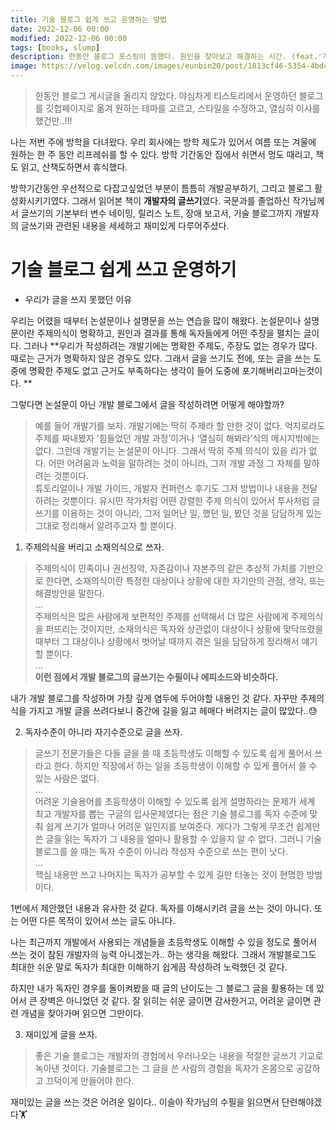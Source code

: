 ```yaml
---
title: 기술 블로그 쉽게 쓰고 운영하는 방법
date: 2022-12-06 00:00
modified: 2022-12-06 00:00
tags: [books, slump]
description: 한동안 블로그 포스팅이 뜸했다. 원인을 찾아보고 해결하는 시간. (feat.⌜개발자의 글쓰기⌟)
image: https://velog.velcdn.com/images/eunbin20/post/1813cf46-5354-4bdc-a12a-029a26265c05/image.jpeg
---
```


> 한동안 블로그 게시글을 올리지 않았다. 야심차게 티스토리에서 운영하던 블로그를 깃헙페이지로 옮겨 원하는 테마를 고르고, 스타일을 수정하고, 열심히 이사를 했건만..!!!

나는 저번 주에 방학을 다녀왔다. 우리 회사에는 방학 제도가 있어서 여름 또는 겨울에 원하는 한 주 동안 리프레쉬를 할 수 있다. 방학 기간동안 집에서 쉬면서 멍도 때리고, 책도 읽고, 산책도하면서 휴식했다.

방학기간동안 우선적으로 다잡고싶었던 부분이 틈틈히 개발공부하기, 그리고 블로그 활성화시키기였다. 그래서 읽어본 책이 **개발자의 글쓰기**였다. 국문과를 졸업하신 작가님께서 글쓰기의 기본부터 변수 네이밍, 릴리스 노트, 장애 보고서, 기술 블로그까지 개발자의 글쓰기와 관련된 내용을 세세하고 재미있게 다루어주셨다.

# 기술 블로그 쉽게 쓰고 운영하기

- 우리가 글을 쓰지 못했던 이유

우리는 어렸을 때부터 논설문이나 설명문을 쓰는 연습을 많이 해왔다. 논설문이나 설명문이란 주제의식이 명확하고, 원인과 결과를 통해 독자들에게 어떤 주장을 펼치는 글이다. 그러나 **우리가 작성하려는 개발기에는 명확한 주제도, 주장도 없는 경우가 많다. 때로는 근거가 명확하지 않은 경우도 있다. 그래서 글을 쓰기도 전에, 또는 글을 쓰는 도중에 명확한 주제도 없고 근거도 부족하다는 생각이 들어 도중에 포기해버리고마는것이다. **

그렇다면 논설문이 아닌 개발 블로그에서 글을 작성하려면 어떻게 해야할까?

> 예를 들어 개발기를 보자. 개발기에는 딱히 주제라 할 만한 것이 없다. 억지로라도 주제를 짜내봤자 ‘힘들었던 개발 과정’이거나 ‘열심히 해봐라’식의 메시지밖에는 없다. 그런데 개발기는 논설문이 아니다. 그래서 딱히 주제 의식이 있을 리가 없다. 어떤 어려움과 노력을 말하려는 것이 아니라, 그저 개발 과정 그 자체를 말하려는 것뿐이다. <br/> 튜토리얼이나 개발 가이드, 개발자 컨퍼런스 후기도 그저 방법이나 내용을 전달하려는 것뿐이다. 유시민 작가처럼 어떤 강렬한 주제 의식이 있어서 투사처럼 글쓰기를 이용하는 것이 아니라, 그저 일어난 일, 했던 일, 봤던 것을 담담하게 있는 그대로 정리해서 알려주고자 할 뿐이다.

1. 주제의식을 버리고 소재의식으로 쓰자.

> 주제의식이 민족이나 권선징악, 자존감이나 자본주의 같은 추상적 가치를 기반으로 한다면, 소재의식이란 특정한 대상이나 상황에 대한 자기만의 관점, 생각, 또는 해결방안을 말한다. <br/>...<br/> 주제의식은 많은 사람에게 보편적인 주제를 선택해서 더 많은 사람에게 주제의식을 퍼뜨리는 것이지만, 소재의식은 독자와 상관없이 대상이나 상황에 맞닥뜨렸을 때부터 그 대상이나 상황에서 벗어날 때까지 겪은 일을 담담하게 정리해서 얘기할 뿐이다.<br/>...<br/> **이런 점에서 개발 블로그의 글쓰기는 수필이나 에피소드와 비슷하다.**

내가 개발 블로그를 작성하며 가장 깊게 염두에 두어야할 내용인 것 같다. 자꾸만 주제의식을 가지고 개발 글을 쓰려다보니 중간에 길을 잃고 헤매다 버려지는 글이 많았다..😓

2. 독자수준이 아니라 자기수준으로 글을 쓰자.

> 글쓰기 전문가들은 다들 글을 쓸 때 초등학생도 이해할 수 있도록 쉽게 풀어서 쓰라고 한다. 하지만 직장에서 하는 일을 초등학생이 이해할 수 있게 풀어서 쓸 수 있는 사람은 없다. <br/> ... <br/> 어려운 기술용어를 초등학생이 이해할 수 있도록 쉽게 설명하라는 문제가 세계 최고 개발자를 뽑는 구글의 입사문제였다는 점은 기술 블로그를 독자 수준에 맞춰 쉽게 쓰기가 얼마나 어려운 일인지를 보여준다. 게다가 그렇게 무조건 쉽게만 쓴 글을 읽는 독자가 그 내용을 얼마나 활용할 수 있을지 알 수 없다. 그러니 기술 블로그를 쓸 때는 독자 수준이 아니라 작성자 수준으로 쓰는 편이 낫다.<br/> ... <br/>핵심 내용만 쓰고 나머지는 독자가 공부할 수 있게 길만 터놓는 것이 현명한 방법이다.

1번에서 제안했던 내용과 유사한 것 같다. 독자를 이해시키려 글을 쓰는 것이 아니다. 또는 어떤 다른 목적이 있어서 쓰는 글도 아니다.

나는 최근까지 개발에서 사용되는 개념들을 초등학생도 이해할 수 있을 정도로 풀어서 쓰는 것이 참된 개발자의 능력 아니겠는가.. 하는 생각을 해왔다. 그래서 개발블로그도 최대한 쉬운 말로 독자가 최대한 이해하기 쉽게끔 작성하려 노력했던 것 같다.

하지만 내가 독자인 경우를 돌이켜봤을 때 글의 난이도는 그 블로그 글을 활용하는 데 있어서 큰 장벽은 아니었던 것 같다. 잘 읽히는 쉬운 글이면 감사한거고, 어려운 글이면 관련 개념을 찾아가며 읽으면 그만이다.

3.  재미있게 글을 쓰자.

> 좋은 기술 블로그는 개발자의 경험에서 우러나오는 내용을 적절한 글쓰기 기교로 녹아낸 것이다. 기술블로그는 그 글을 쓴 사람의 경험을 독자가 온몸으로 공감하고 끄덕이게 만들어야 한다.

재미있는 글을 쓰는 것은 어려운 일이다.. 이슬아 작가님의 수필을 읽으면서 단련해야겠다🏋️

